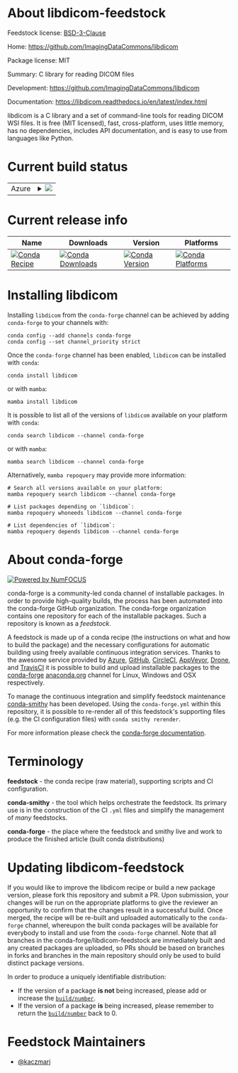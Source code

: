 About libdicom-feedstock
========================

Feedstock license: [BSD-3-Clause](https://github.com/conda-forge/libdicom-feedstock/blob/main/LICENSE.txt)

Home: https://github.com/ImagingDataCommons/libdicom

Package license: MIT

Summary: C library for reading DICOM files

Development: https://github.com/ImagingDataCommons/libdicom

Documentation: https://libdicom.readthedocs.io/en/latest/index.html

libdicom is a C library and a set of command-line tools for reading DICOM WSI files.
It is free (MIT licensed), fast, cross-platform, uses little memory, has no
dependencies, includes API documentation, and is easy to use from languages like Python.


Current build status
====================


<table>
    
  <tr>
    <td>Azure</td>
    <td>
      <details>
        <summary>
          <a href="https://dev.azure.com/conda-forge/feedstock-builds/_build/latest?definitionId=20926&branchName=main">
            <img src="https://dev.azure.com/conda-forge/feedstock-builds/_apis/build/status/libdicom-feedstock?branchName=main">
          </a>
        </summary>
        <table>
          <thead><tr><th>Variant</th><th>Status</th></tr></thead>
          <tbody><tr>
              <td>linux_64</td>
              <td>
                <a href="https://dev.azure.com/conda-forge/feedstock-builds/_build/latest?definitionId=20926&branchName=main">
                  <img src="https://dev.azure.com/conda-forge/feedstock-builds/_apis/build/status/libdicom-feedstock?branchName=main&jobName=linux&configuration=linux%20linux_64_" alt="variant">
                </a>
              </td>
            </tr><tr>
              <td>linux_aarch64</td>
              <td>
                <a href="https://dev.azure.com/conda-forge/feedstock-builds/_build/latest?definitionId=20926&branchName=main">
                  <img src="https://dev.azure.com/conda-forge/feedstock-builds/_apis/build/status/libdicom-feedstock?branchName=main&jobName=linux&configuration=linux%20linux_aarch64_" alt="variant">
                </a>
              </td>
            </tr><tr>
              <td>linux_ppc64le</td>
              <td>
                <a href="https://dev.azure.com/conda-forge/feedstock-builds/_build/latest?definitionId=20926&branchName=main">
                  <img src="https://dev.azure.com/conda-forge/feedstock-builds/_apis/build/status/libdicom-feedstock?branchName=main&jobName=linux&configuration=linux%20linux_ppc64le_" alt="variant">
                </a>
              </td>
            </tr><tr>
              <td>osx_64</td>
              <td>
                <a href="https://dev.azure.com/conda-forge/feedstock-builds/_build/latest?definitionId=20926&branchName=main">
                  <img src="https://dev.azure.com/conda-forge/feedstock-builds/_apis/build/status/libdicom-feedstock?branchName=main&jobName=osx&configuration=osx%20osx_64_" alt="variant">
                </a>
              </td>
            </tr><tr>
              <td>osx_arm64</td>
              <td>
                <a href="https://dev.azure.com/conda-forge/feedstock-builds/_build/latest?definitionId=20926&branchName=main">
                  <img src="https://dev.azure.com/conda-forge/feedstock-builds/_apis/build/status/libdicom-feedstock?branchName=main&jobName=osx&configuration=osx%20osx_arm64_" alt="variant">
                </a>
              </td>
            </tr>
          </tbody>
        </table>
      </details>
    </td>
  </tr>
</table>

Current release info
====================

| Name | Downloads | Version | Platforms |
| --- | --- | --- | --- |
| [![Conda Recipe](https://img.shields.io/badge/recipe-libdicom-green.svg)](https://anaconda.org/conda-forge/libdicom) | [![Conda Downloads](https://img.shields.io/conda/dn/conda-forge/libdicom.svg)](https://anaconda.org/conda-forge/libdicom) | [![Conda Version](https://img.shields.io/conda/vn/conda-forge/libdicom.svg)](https://anaconda.org/conda-forge/libdicom) | [![Conda Platforms](https://img.shields.io/conda/pn/conda-forge/libdicom.svg)](https://anaconda.org/conda-forge/libdicom) |

Installing libdicom
===================

Installing `libdicom` from the `conda-forge` channel can be achieved by adding `conda-forge` to your channels with:

```
conda config --add channels conda-forge
conda config --set channel_priority strict
```

Once the `conda-forge` channel has been enabled, `libdicom` can be installed with `conda`:

```
conda install libdicom
```

or with `mamba`:

```
mamba install libdicom
```

It is possible to list all of the versions of `libdicom` available on your platform with `conda`:

```
conda search libdicom --channel conda-forge
```

or with `mamba`:

```
mamba search libdicom --channel conda-forge
```

Alternatively, `mamba repoquery` may provide more information:

```
# Search all versions available on your platform:
mamba repoquery search libdicom --channel conda-forge

# List packages depending on `libdicom`:
mamba repoquery whoneeds libdicom --channel conda-forge

# List dependencies of `libdicom`:
mamba repoquery depends libdicom --channel conda-forge
```


About conda-forge
=================

[![Powered by
NumFOCUS](https://img.shields.io/badge/powered%20by-NumFOCUS-orange.svg?style=flat&colorA=E1523D&colorB=007D8A)](https://numfocus.org)

conda-forge is a community-led conda channel of installable packages.
In order to provide high-quality builds, the process has been automated into the
conda-forge GitHub organization. The conda-forge organization contains one repository
for each of the installable packages. Such a repository is known as a *feedstock*.

A feedstock is made up of a conda recipe (the instructions on what and how to build
the package) and the necessary configurations for automatic building using freely
available continuous integration services. Thanks to the awesome service provided by
[Azure](https://azure.microsoft.com/en-us/services/devops/), [GitHub](https://github.com/),
[CircleCI](https://circleci.com/), [AppVeyor](https://www.appveyor.com/),
[Drone](https://cloud.drone.io/welcome), and [TravisCI](https://travis-ci.com/)
it is possible to build and upload installable packages to the
[conda-forge](https://anaconda.org/conda-forge) [anaconda.org](https://anaconda.org/)
channel for Linux, Windows and OSX respectively.

To manage the continuous integration and simplify feedstock maintenance
[conda-smithy](https://github.com/conda-forge/conda-smithy) has been developed.
Using the ``conda-forge.yml`` within this repository, it is possible to re-render all of
this feedstock's supporting files (e.g. the CI configuration files) with ``conda smithy rerender``.

For more information please check the [conda-forge documentation](https://conda-forge.org/docs/).

Terminology
===========

**feedstock** - the conda recipe (raw material), supporting scripts and CI configuration.

**conda-smithy** - the tool which helps orchestrate the feedstock.
                   Its primary use is in the construction of the CI ``.yml`` files
                   and simplify the management of *many* feedstocks.

**conda-forge** - the place where the feedstock and smithy live and work to
                  produce the finished article (built conda distributions)


Updating libdicom-feedstock
===========================

If you would like to improve the libdicom recipe or build a new
package version, please fork this repository and submit a PR. Upon submission,
your changes will be run on the appropriate platforms to give the reviewer an
opportunity to confirm that the changes result in a successful build. Once
merged, the recipe will be re-built and uploaded automatically to the
`conda-forge` channel, whereupon the built conda packages will be available for
everybody to install and use from the `conda-forge` channel.
Note that all branches in the conda-forge/libdicom-feedstock are
immediately built and any created packages are uploaded, so PRs should be based
on branches in forks and branches in the main repository should only be used to
build distinct package versions.

In order to produce a uniquely identifiable distribution:
 * If the version of a package **is not** being increased, please add or increase
   the [``build/number``](https://docs.conda.io/projects/conda-build/en/latest/resources/define-metadata.html#build-number-and-string).
 * If the version of a package **is** being increased, please remember to return
   the [``build/number``](https://docs.conda.io/projects/conda-build/en/latest/resources/define-metadata.html#build-number-and-string)
   back to 0.

Feedstock Maintainers
=====================

* [@kaczmarj](https://github.com/kaczmarj/)


